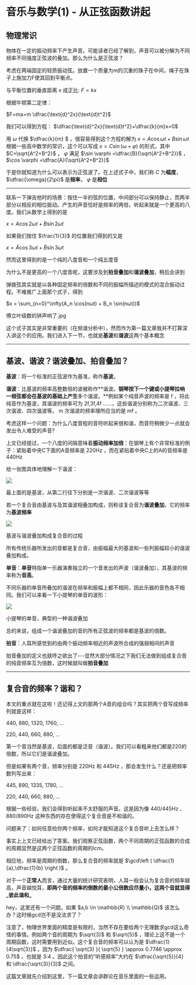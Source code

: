 
# 音乐与数学(1) - 从正弦函数讲起

## 物理常识

物体在一定的振动频率下产生声音。可能读者已经了解到，声音可以被分解为不同频率不同强度正弦波的叠加。那么为什么是正弦波？

考虑在两端固定的轻质振动弦。放置一个质量为m的沉重的珠子在中间，绳子在珠子上施加力F使其回到平衡点。

与平衡位置的垂直距离 x 成正比: $F=kx$

根据牛顿第二定律：

$F=ma=m \dfrac{\text{d}^2x}{\text{d}t^2}$

我们可以得到方程： $\dfrac{\text{d}^2x}{\text{d}t^2}+\dfrac{k}{m}x=0$

用 $\omega$ 代换 $\dfrac{k}{m} $ ，很容易得到这个方程的解为 $x=A\cos\omega t+B\sin \omega t$  
根据一些高中数学的常识，这个可以写成 $x=C\sin(\omega+\varphi)$ 的形式，其中 $C=\sqrt{A^2+B^2}$ ， $\varphi$ 满足 $\sin \varphi =\dfrac{B}{\sqrt{A^2+B^2}}$ ， $\cos \varphi =\dfrac{A}{\sqrt{A^2+B^2}}$

于是你就知道为什么可以表示为正弦波了。在上述式子中，我们称 $C$ 为**幅度**， $\dfrac{\omega}{2\pi}$ 是**频率**， $\varphi$ 是**相位**

* * *

联系一下弹吉他时的场景：按住一半的弦的位置，中间部分可以保持静止，而两半部分以相反的相位振动。产生的声音恰好是频率的两倍，听起来就是一个更高的八度。我们从数学上得到的是

$x = A \cos 2ωt + B \sin 2ωt$

如果我们按住 $\frac{1}{3}$ 的位置我们得到的又是

$x= \tilde{A} \cos 3ωt + \tilde{B} \sin 3ωt$

然而这里得到的是一个纯的八度音和一个纯五度音

为什么不是更高的一个八度音呢，这要涉及到**拍音叠加**和**谐波叠加**，稍后会讲到

弹拨弦其实就是以各种固定频率的倍数和不同的振幅所描述的模式的混合振动过程。不难推广上面那个式子，得到

$x = \sum_{n=0}^\infty(A_n \cos(nωt) + B_n \sin(nωt))$

傅立叶级数的钟声响了.jpg

这个式子其实是非常重要的（在频谱分析中），然而作为第一篇文章我并不打算深入讲这个的应用。我们进入下一节，也就是**基波**和**谐波**这两个基本概念

* * *

## 基波、谐波？谐波叠加、拍音叠加？

**基波**：将一个标准的正弦波作为基准，称作**基波**。

**谐波**：比基波的频率高整数倍的波被称作**谐波。**钢琴按下一个键或小提琴拉响一根弦都会在基波的基础上产生**多个谐波。**例如某个纯音声波的频率是 f ，将此纯音作为基波，其谐波的频率可为 2f,3f,4f ……，这些谐波分别称为二次谐波、三次谐波、四次谐波等。 m 次谐波的频率理所应当的是 mf 。

考虑这样一个问题：为什么八度音程的音符听起来很和谐，而音符稍微少一点就会发出令人难受的声音?

上文已经提过，一个八度的间隔意味着**振动频率加倍**：在钢琴上有个非常标准的例子：紧贴着中央C下面的A音频率是 220Hz ，而在紧贴着中央C上的A的音频率是 440Hz

给一张图具体地理解一下谐波：

![](assets/m01.webp)

最上面的是基波，从第二行往下分别是一次谐波、二次谐波等等

若一个复合音由基波与及其谐波相叠加构成，则称该复合音为**谐波叠加**，它的频率为**基波频率**

![](assets/m02.webp)

基波与谐波叠加构成复合音的过程

所有传统乐器所发出的音都是复合音，由振幅最大的基波和一些列振幅较小的谐波叠加构成。

**单音**：**单音**特指单一乐器演奏独立的一个音发出的声波（谐波叠加），其基波的频率称为**音高**。

不同乐器的单音所叠加的谐波在频率和振幅上都不相同，因此乐器的音色各不相同。我们可以来看一下小提琴的单音的波形：

![](assets/m03.webp)

小提琴的单音，典型的一种谐波叠加

总的来说，组成一个谐波叠加的音的所有正弦波的频率都是基波的倍数。

  

**拍音**：人耳所感觉到的由两个振动频率相近的声波所合成的强弱相间的声音

拍音叠加的定义也就呼之欲出了---显然大部分情况之下我们无法做到组成复合音的纯音频率互为倍数，这时候就叫做**拍音叠加**

* * *

## 复合音的频率？谐和？

本文的重点就在这啦！还记得上文的那两个A音的组合吗？其实把两个音写成频率列就是这样：

440, 880, 1320, 1760, ...

220, 440, 660, 880, ...

第一个音当然是基波，后面的都是泛音（谐波）。我们可以看粗来他们都是220的倍数，所以它们是谐波叠加。

但是如果有两个音，频率分别是 220Hz 和 445Hz ，那会发生什么？还是把频率数列写出来：

445, 890, 1335, 1780, ...

220, 440, 660, 880, ...

根据一些经验，我们会得到听起来不太舒服的声音。这是因为像 440/445Hz 、 880/890Hz 这种东西的存在使得这个复合音是不和谐的。

问题来了：如何任意给你两个频率，如何才能知道这个复合音听上去怎么样？

事实上上文已经给出了答案。我们观察正弦函数，两个不同周期的正弦函数的合成的周期显然是这两个正弦函数的周期的lcm。

相应地，频率是周期的倒数，那么复合音的频率就是 $\gcd\left ( \dfrac{1}{a},\dfrac{1}{b} \right )$ 。

对于一个**正常人**而言，通过大量的统计研究表明，人耳一般会认为复合音的频率越高，声音越悦耳，**即两个音的频率的倒数的最小公倍数应尽量小，这两个音就显得_彼此谐和_**

hey，这里还有一个问题。如果 $a,b \in \mathbb{R} \\ \mathbb{Q}$ 该怎么办？这时候gcd岂不是没法求了？

注意了，物理世界里面的精度是有限的，当然不存在要给两个无理数求gcd这么奇怪的事情。例如两个音的周期为 $\sqrt{3}$ 和 $\sqrt{5}$ ，理论上这不是一个周期函数，这时需要用到近似。这个复合音的频率可以认为是 $\dfrac{1}{4\sqrt{3}}$ ，因为 $\dfrac{ \sqrt{3} }{ \sqrt{5} } \approx 0.7746 \approx 0.75$ ，也就是 3:4 。因此这个拍音的“听感频率”大约在 $\dfrac{\sqrt{5}}{4} 和 \dfrac{\sqrt{3}}{3}$ 之间。

  

这篇文章就先介绍到这里，下一篇文章会讲群论在音乐里面的一些运用。